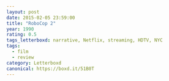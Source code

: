 ```yaml
---
layout: post 
date: 2015-02-05 23:59:00
title: "RoboCop 2"
year: 1990
rating: 0.5
tags_letterboxd: narrative, Netflix, streaming, HDTV, NYC
tags:
  - film
  - review
category: Letterboxd
canonical: https://boxd.it/51B0T
---
```

